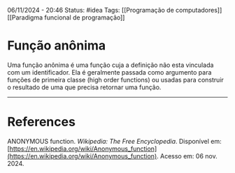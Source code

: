 06/11/2024 - 20:46
Status: #idea
Tags: [[Programação de computadores]] [[Paradigma funcional de programação]]

# Função anônima

Uma função anônima é uma função cuja a definição não esta vinculada com um identificador. Ela é geralmente passada como argumento para funções de primeira classe (high order functions) ou usadas para construir o resultado de uma que precisa retornar uma função.


---

# References

ANONYMOUS function. _Wikipedia: The Free Encyclopedia_. Disponível em: [https://en.wikipedia.org/wiki/Anonymous_function](https://en.wikipedia.org/wiki/Anonymous_function). Acesso em: 06 nov. 2024.